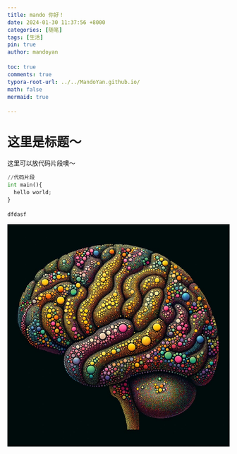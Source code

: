 ```yaml
---
title: mando 你好！
date: 2024-01-30 11:37:56 +8000
categories: [随笔]
tags: [生活]
pin: true
author: mandoyan

toc: true
comments: true
typora-root-url: ../../MandoYan.github.io/
math: false
mermaid: true

---
```


# 这里是标题～ 


这里可以放代码片段噢～
```python
//代码片段
int main(){
  hello world;
}

dfdasf 
```



![98F695AD-AADD-4CF0-AB3A-CA2C717BFA77_1_105_c](/assets/blog_res/2021-03-30-hello-world.assets/98F695AD-AADD-4CF0-AB3A-CA2C717BFA77_1_105_c.jpeg)